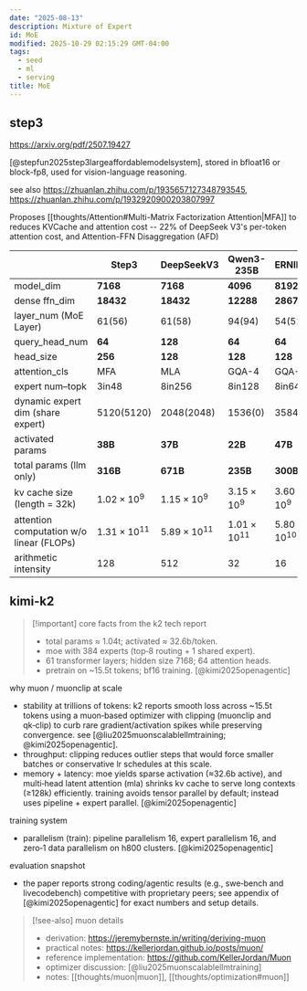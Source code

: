```yaml
---
date: "2025-08-13"
description: Mixture of Expert
id: MoE
modified: 2025-10-29 02:15:29 GMT-04:00
tags:
  - seed
  - ml
  - serving
title: MoE
---
```


## step3

https://arxiv.org/pdf/2507.19427

[@stepfun2025step3largeaffordablemodelsystem], stored in bfloat16 or block-fp8, used for vision-language reasoning.

see also https://zhuanlan.zhihu.com/p/1935657127348793545, https://zhuanlan.zhihu.com/p/1932920900203807997

Proposes [[thoughts/Attention#Multi-Matrix Factorization Attention|MFA]] to reduces KVCache and attention cost -- 22% of DeepSeek V3's per-token attention cost, and Attention-FFN Disaggregation (AFD)

|                                          | Step3                | DeepSeekV3           | Qwen3-235B           | ERNIE4.5             | Qwen3 32B            |
| ---------------------------------------- | -------------------- | -------------------- | -------------------- | -------------------- | -------------------- |
| model_dim                                | $\mathbf{7168}$      | $\mathbf{7168}$      | $\mathbf{4096}$      | $\mathbf{8192}$      | $\mathbf{5120}$      |
| dense ffn_dim                            | $\mathbf{18432}$     | $\mathbf{18432}$     | $\mathbf{12288}$     | $\mathbf{28672}$     | $\mathbf{25600}$     |
| layer_num (MoE Layer)                    | $61(56)$             | $61(58)$             | $94(94)$             | $54(51)$             | $64$                 |
| query_head_num                           | $\mathbf{64}$        | $\mathbf{128}$       | $\mathbf{64}$        | $\mathbf{64}$        | $\mathbf{64}$        |
| head_size                                | $\mathbf{256}$       | $\mathbf{128}$       | $\mathbf{128}$       | $\mathbf{128}$       | $\mathbf{128}$       |
| attention_cls                            | MFA                  | MLA                  | GQA-4                | GQA-8                | GQA-8                |
| expert num–topk                          | $3\mathrm{in}48$     | $8\mathrm{in}256$    | $8\mathrm{in}128$    | $8\mathrm{in}64$     | $8\mathrm{in}64$     |
| dynamic expert dim (share expert)        | $5120(5120)$         | $2048(2048)$         | $1536(0)$            | $3584(0)$            | —                    |
| activated params                         | $\mathbf{38B}$       | $\mathbf{37B}$       | $\mathbf{22B}$       | $\mathbf{47B}$       | $\mathbf{32B}$       |
| total params (llm only)                  | $\mathbf{316B}$      | $\mathbf{671B}$      | $\mathbf{235B}$      | $\mathbf{300B}$      | —                    |
| kv cache size (length = 32k)             | $1.02\times 10^9$    | $1.15\times 10^9$    | $3.15\times 10^9$    | $3.60\times 10^9$    | $4.30\times 10^9$    |
| attention computation w/o linear (FLOPs) | $1.31\times 10^{11}$ | $5.89\times 10^{11}$ | $1.01\times 10^{11}$ | $5.80\times 10^{10}$ | $6.87\times 10^{10}$ |
| arithmetic intensity                     | $128$                | $512$                | $32$                 | $16$                 | $16$                 |

## kimi-k2

> [!important] core facts from the k2 tech report
>
> - total params ≈ 1.04t; activated ≈ 32.6b/token.
> - moe with 384 experts (top‑8 routing + 1 shared expert).
> - 61 transformer layers; hidden size 7168; 64 attention heads.
> - pretrain on ~15.5t tokens; bf16 training. [@kimi2025openagentic]

why muon / muonclip at scale

- stability at trillions of tokens: k2 reports smooth loss across ~15.5t tokens using a muon‑based optimizer with clipping (muonclip and qk‑clip) to curb rare gradient/activation spikes while preserving convergence. see [@liu2025muonscalablellmtraining; @kimi2025openagentic].
- throughput: clipping reduces outlier steps that would force smaller batches or conservative lr schedules at this scale.
- memory + latency: moe yields sparse activation (≈32.6b active), and multi‑head latent attention (mla) shrinks kv cache to serve long contexts (≥128k) efficiently. training avoids tensor parallel by default; instead uses pipeline + expert parallel. [@kimi2025openagentic]

training system

- parallelism (train): pipeline parallelism 16, expert parallelism 16, and zero‑1 data parallelism on h800 clusters. [@kimi2025openagentic]

evaluation snapshot

- the paper reports strong coding/agentic results (e.g., swe‑bench and livecodebench) competitive with proprietary peers; see appendix of [@kimi2025openagentic] for exact numbers and setup details.

> [!see-also] muon details
>
> - derivation: https://jeremybernste.in/writing/deriving-muon
> - practical notes: https://kellerjordan.github.io/posts/muon/
> - reference implementation: https://github.com/KellerJordan/Muon
> - optimizer discussion: [@liu2025muonscalablellmtraining]
> - notes: [[thoughts/muon|muon]], [[thoughts/optimization#muon]]
